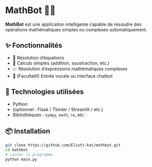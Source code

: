 # MathBot 🤖➗

**MathBot** est une application intelligente capable de résoudre des opérations mathématiques simples ou complexes automatiquement.

## ✨ Fonctionnalités
- 🔢 Résolution d’équations
- 🧮 Calculs simples (addition, soustraction, etc.)
- 📈 Résolution d’expressions mathématiques complexes
- 🎤 (Facultatif) Entrée vocale ou interface chatbot

## 🔧 Technologies utilisées
- Python
- (optionnel : Flask / Tkinter / Streamlit / etc.)
- Bibliothèques : `sympy`, `math`, `re`, etc.

## 📦 Installation

```bash
git clone https://github.com/Eliott-kat/mathbot.git
cd mathbot
# Lancer le programme
python main.py
